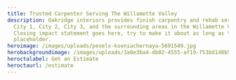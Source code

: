 ```yaml
---
title: Trusted Carpenter Serving The Willamette Valley
description: Oakridge interiors provides finish carpentry and rehab services for
  City 1, City 2, City 3, and the surrounding areas in the Willamette Valley.
  Closing impact statement goes here, try to make it about as long as this
  placeholder.
heroimage: /images/uploads/pexels-kseniachernaya-5691549.jpg
herobackgroundimage: /images/uploads/3a0e3ba4-db02-4555-af19-f53bd148b5ff.jpg
heroctalabel: Get an Estimate
heroctaurl: /estimate
---
```

